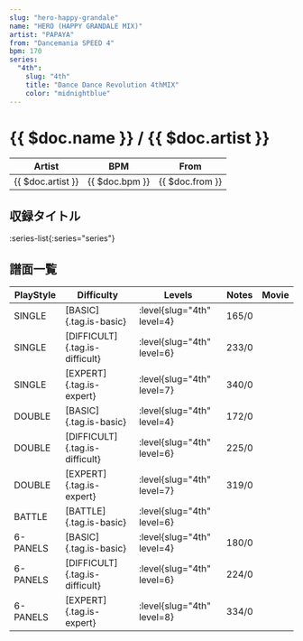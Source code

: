 ```yaml
---
slug: "hero-happy-grandale"
name: "HERO (HAPPY GRANDALE MIX)"
artist: "PAPAYA"
from: "Dancemania SPEED 4"
bpm: 170
series:
  "4th":
    slug: "4th"
    title: "Dance Dance Revolution 4thMIX"
    color: "midnightblue"
---
```


# {{ $doc.name }} / {{ $doc.artist }}

|Artist|BPM|From|
|------|---|----|
|{{ $doc.artist }}|{{ $doc.bpm }}|{{ $doc.from }}|

## 収録タイトル

:series-list{:series="series"}

## 譜面一覧

|PlayStyle|Difficulty|Levels|Notes|Movie|
|---------|----------|------|-----|-----|
|SINGLE|[BASIC]{.tag.is-basic}|:level{slug="4th" level=4}|165/0||
|SINGLE|[DIFFICULT]{.tag.is-difficult}|:level{slug="4th" level=6}|233/0||
|SINGLE|[EXPERT]{.tag.is-expert}|:level{slug="4th" level=7}|340/0||
|DOUBLE|[BASIC]{.tag.is-basic}|:level{slug="4th" level=4}|172/0||
|DOUBLE|[DIFFICULT]{.tag.is-difficult}|:level{slug="4th" level=6}|225/0||
|DOUBLE|[EXPERT]{.tag.is-expert}|:level{slug="4th" level=7}|319/0||
|BATTLE|[BATTLE]{.tag.is-basic}|:level{slug="4th" level=6}|||
|6-PANELS|[BASIC]{.tag.is-basic}|:level{slug="4th" level=4}|180/0||
|6-PANELS|[DIFFICULT]{.tag.is-difficult}|:level{slug="4th" level=6}|224/0||
|6-PANELS|[EXPERT]{.tag.is-expert}|:level{slug="4th" level=8}|334/0||
